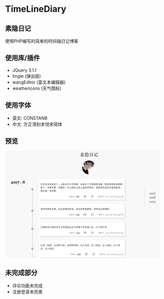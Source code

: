 # TimeLineDiary

## 素隐日记

使用PHP编写的简单的时间轴日记博客

## 使用库/插件

- JQuery 3.1.1
- tingle (弹出层)
- wangEditor (富文本编辑器)
- weathericons (天气图标)

## 使用字体

- 英文: CONSTANB
- 中文: 方正清刻本悦宋简体

## 预览

![image](https://github.com/ShoryLee/TimeLineDiary/blob/master/TimeLineDiary.jpg)

## 未完成部分

- 评论功能未完成
- 注册登录未完善
